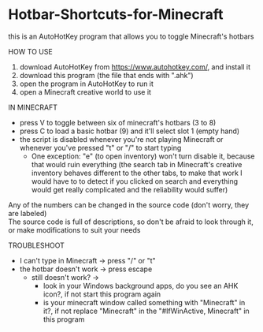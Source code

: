 # Hotbar-Shortcuts-for-Minecraft
this is an AutoHotKey program that allows you to toggle Minecraft's hotbars  
  
HOW TO USE  
1. download AutoHotKey from https://www.autohotkey.com/, and install it
2. download this program (the file that ends with ".ahk")
3. open the program in AutoHotKey to run it
4. open a Minecraft creative world to use it
  
IN MINECRAFT  
- press V to toggle between six of minecraft's hotbars (3 to 8)  
- press C to load a basic hotbar (9) and it'll select slot 1 (empty hand)  
- the script is disabled whenever you're not playing Minecraft or whenever you've pressed "t" or "/" to start typing  
	- One exception: "e" (to open inventory) won't turn disable it, because that would ruin everything (the search tab in Minecraft's creative inventory behaves different to the other tabs, to make that work I would have to to detect if you clicked on search and everything would get really complicated and the reliability would suffer)  
  
Any of the numbers can be changed in the source code (don't worry, they are labeled)  
The source code is full of descriptions, so don't be afraid to look through it, or make modifications to suit your needs
  
TROUBLESHOOT  
- I can't type in Minecraft  -> press "/" or "t"
- the hotbar doesn't work    -> press escape
	- still doesn't work? -> 
		- look in your Windows background apps, do you see an AHK icon?, if not start this program again
  		- is your minecraft window called something with "Minecraft" in it?, if not replace "Minecraft" in the "#IfWinActive, Minecraft" in this program
